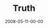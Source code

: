 ---
layout: message
category: message
series: "RIQ"
title: "Truth"
date: 2008-05-11-00-00
message_id: 497
audio: "http://s3.amazonaws.com/crossroadsaudiomessages/RIQ_01_05-11-08_Mingo_webaudio.mp3"
audio-duration: "41:06"
description: "Chuck Mingo discusses how to give and receive truth in our relationships."
video: "http://s3.amazonaws.com/crossroadsvideomessages/RIQ1.mp4"
video-duration: "41:21"
video-image: "http://s3.amazonaws.com/crossroads-media/images/legacy/content/RIQ1-still.jpg"
notes-description: "Learning to give and receive truth."
notes: "http://s3.amazonaws.com/crossroads-media/media/legacy/documents/SN.05.11-12.08.pdf"
notes-title: "RIQ&#58; Truth"
program: "http://s3.amazonaws.com/crossroads-media/media/legacy/documents/0510_11Program.pdf"
flag: "N"
---